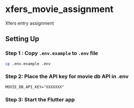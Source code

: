 # xfers_movie_assignment

Xfers entry assignment

## Setting Up

### Step 1 : Copy `.env.example` to `.env` file
```bash
cp .env.example .env
```

### Step 2: Place the API key for movie db API in .env
```.env
MOVIE_DB_API_KEY="XXXXXXX"
```

### Step 3: Start the Flutter app
